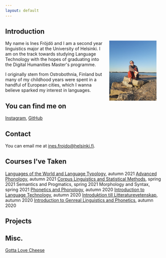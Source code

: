 ```yaml
---
layout: default
---
```


## Introduction

<img src="assets/images/picture.jpg" alt="Photo" hspace="20" width="30%" align="right"/> 
My name is Ines Fröjdö and I am a second year linguistics major at the University of Helsinki. I am on the track towards studying Language Technology with the hopes of graduating into the Digital Humanities Master's programme. 
 
I originally stem from Ostrobothnia, Finland but many of my childhood years were spent in a handful of European cities, which I wanna believe sparked my interest in languages. 
## You can find me on

[Instagram](https://www.instagram.com/inesfrojdo/), [GitHub](https://github.com/ifrojdo)

## Contact

You can email me at ines.frojdo@helsinki.fi.

## Courses I've Taken
[Languages of the World and Language Typology](https://studies.helsinki.fi/courses/cu/hy-CU-117878478-2021-08-01), autumn 2021
[Advanced Phonology](https://studies.helsinki.fi/courses/cu/hy-CU-117878060-2021-08-01), autumn 2021
[Corpus Linguistics and Statistical Methods](https://studies.helsinki.fi/courses/cu/hy-CU-118591838-2021-08-01), spring 2021
Semantics and Progmatics, spring 2021
Morphology and Syntax, spring 2021
[Phonetics and Phonology](https://studies.helsinki.fi/studieutbud/cu/hy-CU-117877928-2021-08-01), autumn 2020
[Introduction to Language Technology](https://studies.helsinki.fi/courses/cu/hy-CU-118591924-2021-08-01), autumn 2020
[Introduktion till Litteraturevetenskap](https://studies.helsinki.fi/courses/cur/hy-opt-cur-2122-f1a63fe3-5e2d-4b25-aa2f-36cd6c9f4d95/Introduktion_till_litteraturvetenskap_KOK_401N_Lectures), autumn 2020
[Introduction to Genreal Linguistics and Phonetics](https://studies.helsinki.fi/courses/cur/otm-8367cb12-093d-4003-9d5e-4296812e8f16), autumn 2020

## Projects

## Misc. 

[Gotta Love Cheese](https://en.wikipedia.org/wiki/Cheese) 
